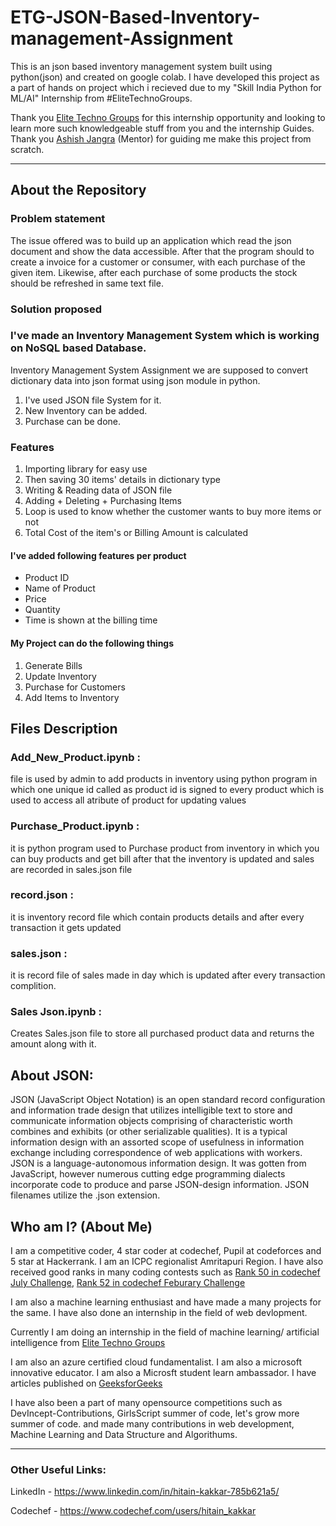 # ETG-JSON-Based-Inventory-management-Assignment


This is an json based inventory management system built using python(json) and created on google colab.
I have developed this project as a part of hands on project which i recieved due to my "Skill India Python for ML/AI" Internship from #EliteTechnoGroups.

Thank you [Elite Techno Groups](https://www.elitetechnogroups.com/) for this internship opportunity and looking to learn more such knowledgeable stuff from you and the internship Guides.
Thank you [Ashish Jangra](https://github.com/AshishJangra27/) (Mentor) for guiding me make this project from scratch.

-----
## About the Repository

### Problem statement

The issue offered was to build up an application which read the json document and show the data accessible.
After that the program should to create a invoice for a customer or consumer, with each purchase of the given item.
Likewise, after each purchase of some products the stock should be refreshed in same text file.

### Solution proposed

### I've made an Inventory Management System which is working on NoSQL based Database.
Inventory Management System Assignment we are supposed to convert dictionary data into json format using json module in python.
1. I've used JSON file System for it.
2. New Inventory can be added.
3. Purchase can be done.

### Features
1. Importing library for easy use
2. Then saving 30 items' details in dictionary type
3. Writing & Reading data of JSON file
4. Adding + Deleting + Purchasing Items
5. Loop is used to know whether the customer wants to buy more items or not
6. Total Cost of the item's or Billing Amount is calculated

#### I've added following features per product
- Product ID
- Name of Product
- Price
- Quantity
- Time is shown at the billing time

#### My Project can do the following things
1. Generate Bills
2. Update Inventory
3. Purchase for Customers
4. Add Items to Inventory

## Files Description
### Add_New_Product.ipynb : 
file is used by admin to add products in inventory using python program in which one unique id called as product id is signed to every 
product which is used to access all atribute of product for updating values
### Purchase_Product.ipynb :
it is python program used to Purchase product from inventory in which you can buy products and get bill after that the inventory is updated and sales are recorded in sales.json file
### record.json : 
it is inventory record file which contain products details and after every transaction it gets updated
### sales.json : 
it is record file of sales made in day which is updated after every transaction complition.
### Sales Json.ipynb :
Creates Sales.json file to store all purchased product data and returns the amount along with it.

## About JSON:

JSON (JavaScript Object Notation) is an open standard record configuration and information trade design that utilizes intelligible text to store and communicate information objects comprising of characteristic worth combines and exhibits (or other serializable qualities). It is a typical information design with an assorted scope of usefulness in information exchange including correspondence of web applications with workers.
JSON is a language-autonomous information design. It was gotten from JavaScript, however numerous cutting edge programming dialects incorporate code to produce and parse JSON-design information. JSON filenames utilize the .json extension.

## Who am I? (About Me)

I am a competitive coder, 4 star coder at codechef, Pupil at codeforces and 5 star at Hackerrank.
I am an ICPC regionalist Amritapuri Region. 
I have also received good ranks in many coding contests  such as [Rank 50 in codechef July Challenge](https://www.codechef.com/rankings/JULY21B?order=asc&search=hitain_kakkar&sortBy=rank), [Rank 52 in codechef Feburary Challenge](https://www.codechef.com/rankings/FEB21B?order=asc&search=hitain_kakkar&sortBy=rank)

I am also a machine learning enthusiast and have made a many projects for the same.
I have also done an internship in the field of web devlopment.

Currently I am doing an internship in the field of machine learning/ artificial intelligence from [Elite Techno Groups](https://www.elitetechnogroups.com/)

I am also an azure certified cloud fundamentalist.
I am also a microsoft innovative educator.
I am also a Microsft student learn ambassador.
I have articles published on [GeeksforGeeks](https://auth.geeksforgeeks.org/user/hitainkakkar007/articles)

I have also been a part of many opensource competitions such as DevIncept-Contributions, GirlsScript summer of code, let's grow more summer of code.
and made many contributions in web development, Machine Learning and Data Structure and Algorithums.

-----

### Other Useful Links:

LinkedIn - https://www.linkedin.com/in/hitain-kakkar-785b621a5/ 

Codechef - https://www.codechef.com/users/hitain_kakkar
